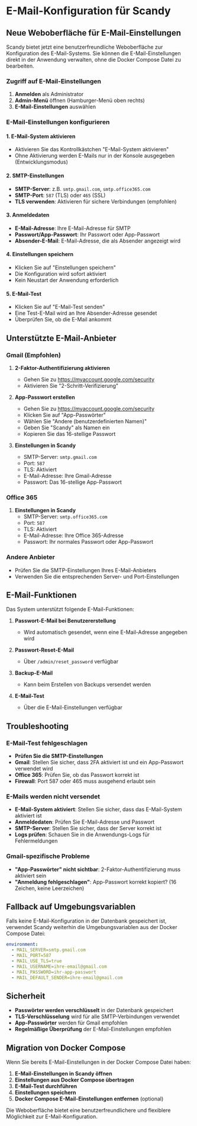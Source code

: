 # E-Mail-Konfiguration für Scandy

## Neue Weboberfläche für E-Mail-Einstellungen

Scandy bietet jetzt eine benutzerfreundliche Weboberfläche zur Konfiguration des E-Mail-Systems. Sie können die E-Mail-Einstellungen direkt in der Anwendung verwalten, ohne die Docker Compose Datei zu bearbeiten.

### Zugriff auf E-Mail-Einstellungen

1. **Anmelden** als Administrator
2. **Admin-Menü** öffnen (Hamburger-Menü oben rechts)
3. **E-Mail-Einstellungen** auswählen

### E-Mail-Einstellungen konfigurieren

#### 1. E-Mail-System aktivieren
- Aktivieren Sie das Kontrollkästchen "E-Mail-System aktivieren"
- Ohne Aktivierung werden E-Mails nur in der Konsole ausgegeben (Entwicklungsmodus)

#### 2. SMTP-Einstellungen
- **SMTP-Server**: z.B. `smtp.gmail.com`, `smtp.office365.com`
- **SMTP-Port**: `587` (TLS) oder `465` (SSL)
- **TLS verwenden**: Aktivieren für sichere Verbindungen (empfohlen)

#### 3. Anmeldedaten
- **E-Mail-Adresse**: Ihre E-Mail-Adresse für SMTP
- **Passwort/App-Passwort**: Ihr Passwort oder App-Passwort
- **Absender-E-Mail**: E-Mail-Adresse, die als Absender angezeigt wird

#### 4. Einstellungen speichern
- Klicken Sie auf "Einstellungen speichern"
- Die Konfiguration wird sofort aktiviert
- Kein Neustart der Anwendung erforderlich

#### 5. E-Mail-Test
- Klicken Sie auf "E-Mail-Test senden"
- Eine Test-E-Mail wird an Ihre Absender-Adresse gesendet
- Überprüfen Sie, ob die E-Mail ankommt

## Unterstützte E-Mail-Anbieter

### Gmail (Empfohlen)
1. **2-Faktor-Authentifizierung aktivieren**
   - Gehen Sie zu https://myaccount.google.com/security
   - Aktivieren Sie "2-Schritt-Verifizierung"

2. **App-Passwort erstellen**
   - Gehen Sie zu https://myaccount.google.com/security
   - Klicken Sie auf "App-Passwörter"
   - Wählen Sie "Andere (benutzerdefinierten Namen)"
   - Geben Sie "Scandy" als Namen ein
   - Kopieren Sie das 16-stellige Passwort

3. **Einstellungen in Scandy**
   - SMTP-Server: `smtp.gmail.com`
   - Port: `587`
   - TLS: Aktiviert
   - E-Mail-Adresse: Ihre Gmail-Adresse
   - Passwort: Das 16-stellige App-Passwort

### Office 365
1. **Einstellungen in Scandy**
   - SMTP-Server: `smtp.office365.com`
   - Port: `587`
   - TLS: Aktiviert
   - E-Mail-Adresse: Ihre Office 365-Adresse
   - Passwort: Ihr normales Passwort oder App-Passwort

### Andere Anbieter
- Prüfen Sie die SMTP-Einstellungen Ihres E-Mail-Anbieters
- Verwenden Sie die entsprechenden Server- und Port-Einstellungen

## E-Mail-Funktionen

Das System unterstützt folgende E-Mail-Funktionen:

1. **Passwort-E-Mail bei Benutzererstellung**
   - Wird automatisch gesendet, wenn eine E-Mail-Adresse angegeben wird

2. **Passwort-Reset-E-Mail**
   - Über `/admin/reset_password` verfügbar

3. **Backup-E-Mail**
   - Kann beim Erstellen von Backups versendet werden

4. **E-Mail-Test**
   - Über die E-Mail-Einstellungen verfügbar

## Troubleshooting

### E-Mail-Test fehlgeschlagen
- **Prüfen Sie die SMTP-Einstellungen**
- **Gmail**: Stellen Sie sicher, dass 2FA aktiviert ist und ein App-Passwort verwendet wird
- **Office 365**: Prüfen Sie, ob das Passwort korrekt ist
- **Firewall**: Port 587 oder 465 muss ausgehend erlaubt sein

### E-Mails werden nicht versendet
- **E-Mail-System aktiviert**: Stellen Sie sicher, dass das E-Mail-System aktiviert ist
- **Anmeldedaten**: Prüfen Sie E-Mail-Adresse und Passwort
- **SMTP-Server**: Stellen Sie sicher, dass der Server korrekt ist
- **Logs prüfen**: Schauen Sie in die Anwendungs-Logs für Fehlermeldungen

### Gmail-spezifische Probleme
- **"App-Passwörter" nicht sichtbar**: 2-Faktor-Authentifizierung muss aktiviert sein
- **"Anmeldung fehlgeschlagen"**: App-Passwort korrekt kopiert? (16 Zeichen, keine Leerzeichen)

## Fallback auf Umgebungsvariablen

Falls keine E-Mail-Konfiguration in der Datenbank gespeichert ist, verwendet Scandy weiterhin die Umgebungsvariablen aus der Docker Compose Datei:

```yaml
environment:
  - MAIL_SERVER=smtp.gmail.com
  - MAIL_PORT=587
  - MAIL_USE_TLS=true
  - MAIL_USERNAME=ihre-email@gmail.com
  - MAIL_PASSWORD=ihr-app-passwort
  - MAIL_DEFAULT_SENDER=ihre-email@gmail.com
```

## Sicherheit

- **Passwörter werden verschlüsselt** in der Datenbank gespeichert
- **TLS-Verschlüsselung** wird für alle SMTP-Verbindungen verwendet
- **App-Passwörter** werden für Gmail empfohlen
- **Regelmäßige Überprüfung** der E-Mail-Einstellungen empfohlen

## Migration von Docker Compose

Wenn Sie bereits E-Mail-Einstellungen in der Docker Compose Datei haben:

1. **E-Mail-Einstellungen in Scandy öffnen**
2. **Einstellungen aus Docker Compose übertragen**
3. **E-Mail-Test durchführen**
4. **Einstellungen speichern**
5. **Docker Compose E-Mail-Einstellungen entfernen** (optional)

Die Weboberfläche bietet eine benutzerfreundlichere und flexiblere Möglichkeit zur E-Mail-Konfiguration. 